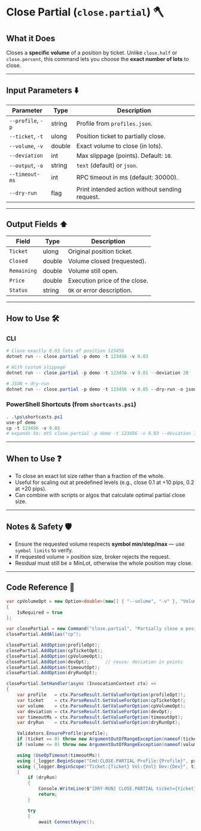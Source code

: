 # Close Partial (`close.partial`) 🪓

## What it Does

Closes a **specific volume** of a position by ticket.
Unlike `close.half` or `close.percent`, this command lets you choose the **exact number of lots** to close.

---

## Input Parameters ⬇️

| Parameter         | Type   | Description                                    |
| ----------------- | ------ | ---------------------------------------------- |
| `--profile`, `-p` | string | Profile from `profiles.json`.                  |
| `--ticket`, `-t`  | ulong  | Position ticket to partially close.            |
| `--volume`, `-v`  | double | Exact volume to close (in lots).               |
| `--deviation`     | int    | Max slippage (points). Default: `10`.          |
| `--output`, `-o`  | string | `text` (default) or `json`.                    |
| `--timeout-ms`    | int    | RPC timeout in ms (default: 30000).            |
| `--dry-run`       | flag   | Print intended action without sending request. |

---

## Output Fields ⬆️

| Field       | Type   | Description                   |
| ----------- | ------ | ----------------------------- |
| `Ticket`    | ulong  | Original position ticket.     |
| `Closed`    | double | Volume closed (requested).    |
| `Remaining` | double | Volume still open.            |
| `Price`     | double | Execution price of the close. |
| `Status`    | string | `OK` or error description.    |

---

## How to Use 🛠️

### CLI

```powershell
# Close exactly 0.03 lots of position 123456
dotnet run -- close.partial -p demo -t 123456 -v 0.03

# With custom slippage
dotnet run -- close.partial -p demo -t 123456 -v 0.01 --deviation 20

# JSON + dry-run
dotnet run -- close.partial -p demo -t 123456 -v 0.05 --dry-run -o json
```

### PowerShell Shortcuts (from `shortcasts.ps1`)

```powershell
. .\ps\shortcasts.ps1
use-pf demo
cp -t 123456 -v 0.03
# expands to: mt5 close.partial -p demo -t 123456 -v 0.03 --deviation 10 --timeout-ms 90000
```

---

## When to Use ❓

* To close an exact lot size rather than a fraction of the whole.
* Useful for scaling out at predefined levels (e.g., close 0.1 at +10 pips, 0.2 at +20 pips).
* Can combine with scripts or algos that calculate optimal partial close size.

---

## Notes & Safety 🛡️

* Ensure the requested volume respects **symbol min/step/max** — use `symbol limits` to verify.
* If requested volume > position size, broker rejects the request.
* Residual must still be ≥ MinLot, otherwise the whole position may close.

---

## Code Reference 🧩

```csharp
var cpVolumeOpt = new Option<double>(new[] { "--volume", "-v" }, "Volume (lots) to close")
{
    IsRequired = true
};

var closePartial = new Command("close.partial", "Partially close a position by ticket");
closePartial.AddAlias("cp");

closePartial.AddOption(profileOpt);
closePartial.AddOption(cpTicketOpt);
closePartial.AddOption(cpVolumeOpt);
closePartial.AddOption(devOpt);      // reuse: deviation in points
closePartial.AddOption(timeoutOpt);
closePartial.AddOption(dryRunOpt);

closePartial.SetHandler(async (InvocationContext ctx) =>
{
    var profile   = ctx.ParseResult.GetValueForOption(profileOpt)!;
    var ticket    = ctx.ParseResult.GetValueForOption(cpTicketOpt);
    var volume    = ctx.ParseResult.GetValueForOption(cpVolumeOpt);
    var deviation = ctx.ParseResult.GetValueForOption(devOpt);
    var timeoutMs = ctx.ParseResult.GetValueForOption(timeoutOpt);
    var dryRun    = ctx.ParseResult.GetValueForOption(dryRunOpt);

    Validators.EnsureProfile(profile);
    if (ticket == 0) throw new ArgumentOutOfRangeException(nameof(ticket), "Ticket must be > 0.");
    if (volume <= 0) throw new ArgumentOutOfRangeException(nameof(volume), "Volume must be > 0.");

    using (UseOpTimeout(timeoutMs))
    using (_logger.BeginScope("Cmd:CLOSE.PARTIAL Profile:{Profile}", profile))
    using (_logger.BeginScope("Ticket:{Ticket} Vol:{Vol} Dev:{Dev}", ticket, volume, deviation))
    {
        if (dryRun)
        {
            Console.WriteLine($"[DRY-RUN] CLOSE.PARTIAL ticket={ticket} volume={volume} deviation={deviation}");
            return;
        }

        try
        {
            await ConnectAsync();
```
